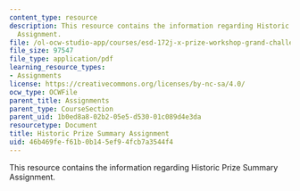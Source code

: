 ```yaml
---
content_type: resource
description: This resource contains the information regarding Historic Prize Summary
  Assignment.
file: /ol-ocw-studio-app/courses/esd-172j-x-prize-workshop-grand-challenges-in-energy-fall-2009/46b469fef61b0b145ef94fcb7a3544f4_MITESD_172JF09_assn2.pdf
file_size: 97547
file_type: application/pdf
learning_resource_types:
- Assignments
license: https://creativecommons.org/licenses/by-nc-sa/4.0/
ocw_type: OCWFile
parent_title: Assignments
parent_type: CourseSection
parent_uid: 1b0ed8a8-02b2-05e5-d530-01c089d4e3da
resourcetype: Document
title: Historic Prize Summary Assignment
uid: 46b469fe-f61b-0b14-5ef9-4fcb7a3544f4
---
```

This resource contains the information regarding Historic Prize Summary Assignment.